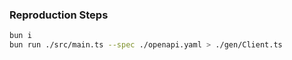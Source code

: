 ### Reproduction Steps

```bash
bun i
bun run ./src/main.ts --spec ./openapi.yaml > ./gen/Client.ts
```
